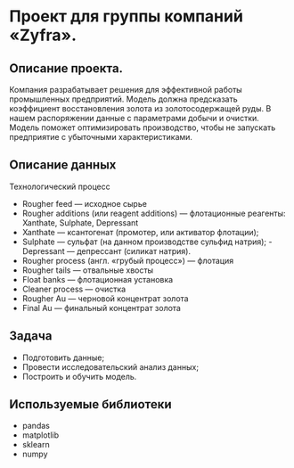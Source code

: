 # Проект для группы компаний «Zyfra».

## Описание проекта.
Компания разрабатывает решения для эффективной работы промышленных предприятий. Модель должна предсказать коэффициент восстановления золота из золотосодержащей руды. В нашем распоряжении данные с параметрами добычи и очистки.
Модель поможет оптимизировать производство, чтобы не запускать предприятие с убыточными характеристиками.

## Описание данных
Технологический процесс
- Rougher feed — исходное сырье
- Rougher additions (или reagent additions) — флотационные реагенты: Xanthate, Sulphate, Depressant
 - Xanthate — ксантогенат (промотер, или активатор флотации);
 - Sulphate — сульфат (на данном производстве сульфид натрия);
 -Depressant — депрессант (силикат натрия).
- Rougher process (англ. «грубый процесс») — флотация
- Rougher tails — отвальные хвосты
- Float banks — флотационная установка
- Cleaner process — очистка
- Rougher Au — черновой концентрат золота
- Final Au — финальный концентрат золота

## Задача
- Подготовить данные;
- Провести исследовательский анализ данных;
- Построить и обучить модель.

## Используемые библиотеки
- pandas
- matplotlib
- sklearn
- numpy
